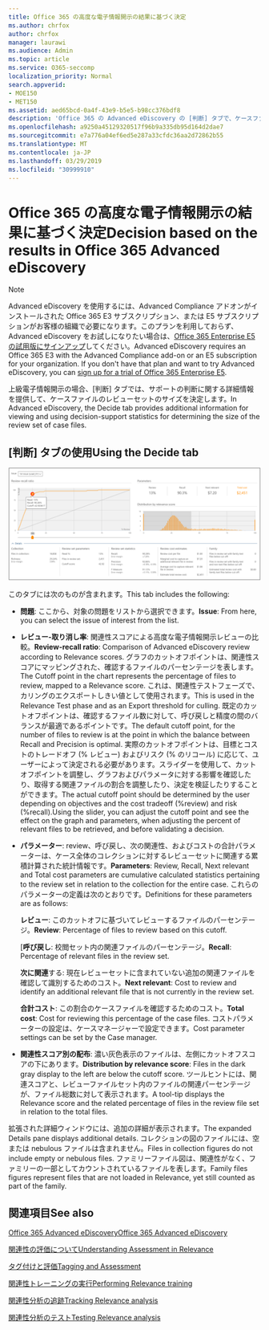 ```yaml
---
title: Office 365 の高度な電子情報開示の結果に基づく決定
ms.author: chrfox
author: chrfox
manager: laurawi
ms.audience: Admin
ms.topic: article
ms.service: O365-seccomp
localization_priority: Normal
search.appverid:
- MOE150
- MET150
ms.assetid: aed65bcd-0a4f-43e9-b5e5-b98cc376bdf8
description: 'Office 365 の Advanced eDiscovery の [判断] タブで、ケースファイルのレビューセットの適切なサイズを決定するのに役立つデータを提供する方法について説明します。 '
ms.openlocfilehash: a9250a45129320517f96b9a335db95d164d2dae7
ms.sourcegitcommit: e7a776a04ef6ed5e287a33cfdc36aa2d72862b55
ms.translationtype: MT
ms.contentlocale: ja-JP
ms.lasthandoff: 03/29/2019
ms.locfileid: "30999910"
---
```

# <a name="decision-based-on-the-results-in-office-365-advanced-ediscovery"></a><span data-ttu-id="bbca5-103">Office 365 の高度な電子情報開示の結果に基づく決定</span><span class="sxs-lookup"><span data-stu-id="bbca5-103">Decision based on the results in Office 365 Advanced eDiscovery</span></span>

> [!NOTE]
> <span data-ttu-id="bbca5-p101">Advanced eDiscovery を使用するには、Advanced Compliance アドオンがインストールされた Office 365 E3 サブスクリプション、または E5 サブスクリプションがお客様の組織で必要になります。このプランを利用しておらず、Advanced eDiscovery をお試しになりたい場合は、[Office 365 Enterprise E5 の試用版にサインアップ](https://go.microsoft.com/fwlink/p/?LinkID=698279)してください。</span><span class="sxs-lookup"><span data-stu-id="bbca5-p101">Advanced eDiscovery requires an Office 365 E3 with the Advanced Compliance add-on or an E5 subscription for your organization. If you don't have that plan and want to try Advanced eDiscovery, you can [sign up for a trial of Office 365 Enterprise E5](https://go.microsoft.com/fwlink/p/?LinkID=698279).</span></span> 
  
 <span data-ttu-id="bbca5-106">上級電子情報開示の場合、[判断] タブでは、サポートの判断に関する詳細情報を提供して、ケースファイルのレビューセットのサイズを決定します。</span><span class="sxs-lookup"><span data-stu-id="bbca5-106">In Advanced eDiscovery, the Decide tab provides additional information for viewing and using decision-support statistics for determining the size of the review set of case files.</span></span> 
  
## <a name="using-the-decide-tab"></a><span data-ttu-id="bbca5-107">[判断] タブの使用</span><span class="sxs-lookup"><span data-stu-id="bbca5-107">Using the Decide tab</span></span>

![関連性の決定](media/f32fed89-f3b5-404a-90c7-ea25d2eb58a9.png)
  
<span data-ttu-id="bbca5-109">このタブには次のものが含まれます。</span><span class="sxs-lookup"><span data-stu-id="bbca5-109">This tab includes the following:</span></span>
  
- <span data-ttu-id="bbca5-110">**問題**: ここから、対象の問題をリストから選択できます。</span><span class="sxs-lookup"><span data-stu-id="bbca5-110">**Issue**: From here, you can select the issue of interest from the list.</span></span> 
    
- <span data-ttu-id="bbca5-111">**レビュー-取り消し率**: 関連性スコアによる高度な電子情報開示レビューの比較。</span><span class="sxs-lookup"><span data-stu-id="bbca5-111">**Review-recall ratio**: Comparison of Advanced eDiscovery review according to Relevance scores.</span></span> <span data-ttu-id="bbca5-112">グラフのカットオフポイントは、関連性スコアにマッピングされた、確認するファイルのパーセンテージを表します。</span><span class="sxs-lookup"><span data-stu-id="bbca5-112">The Cutoff point in the chart represents the percentage of files to review, mapped to a Relevance score.</span></span> <span data-ttu-id="bbca5-113">これは、関連性テストフェーズで、カリングのエクスポートしきい値として使用されます。</span><span class="sxs-lookup"><span data-stu-id="bbca5-113">This is used in the Relevance Test phase and as an Export threshold for culling.</span></span> <span data-ttu-id="bbca5-114">既定のカットオフポイントは、確認するファイル数に対して、呼び戻しと精度の間のバランスが最適であるポイントです。</span><span class="sxs-lookup"><span data-stu-id="bbca5-114">The default cutoff point, for the number of files to review is at the point in which the balance between Recall and Precision is optimal.</span></span> <span data-ttu-id="bbca5-115">実際のカットオフポイントは、目標とコストのトレードオフ (% レビュー) およびリスク (% のリコール) に応じて、ユーザーによって決定される必要があります。スライダーを使用して、カットオフポイントを調整し、グラフおよびパラメータに対する影響を確認したり、取得する関連ファイルの割合を調整したり、決定を検証したりすることができます。</span><span class="sxs-lookup"><span data-stu-id="bbca5-115">The actual cutoff point should be determined by the user depending on objectives and the cost tradeoff (%review) and risk (%recall).Using the slider, you can adjust the cutoff point and see the effect on the graph and parameters, when adjusting the percent of relevant files to be retrieved, and before validating a decision.</span></span>
    
- <span data-ttu-id="bbca5-116">**パラメーター**: review、呼び戻し、次の関連性、およびコストの合計パラメーターは、ケース全体のコレクションに対するレビューセットに関連する累積計算された統計情報です。</span><span class="sxs-lookup"><span data-stu-id="bbca5-116">**Parameters**: Review, Recall, Next relevant and Total cost parameters are cumulative calculated statistics pertaining to the review set in relation to the collection for the entire case.</span></span> <span data-ttu-id="bbca5-117">これらのパラメーターの定義は次のとおりです。</span><span class="sxs-lookup"><span data-stu-id="bbca5-117">Definitions for these parameters are as follows:</span></span>
    
    <span data-ttu-id="bbca5-118">**レビュー**: このカットオフに基づいてレビューするファイルのパーセンテージ。</span><span class="sxs-lookup"><span data-stu-id="bbca5-118">**Review**: Percentage of files to review based on this cutoff.</span></span> 
    
    <span data-ttu-id="bbca5-119">[**呼び戻し**: 校閲セット内の関連ファイルのパーセンテージ。</span><span class="sxs-lookup"><span data-stu-id="bbca5-119">**Recall**: Percentage of relevant files in the review set.</span></span> 
    
    <span data-ttu-id="bbca5-120">**次に関連**する: 現在レビューセットに含まれていない追加の関連ファイルを確認して識別するためのコスト。</span><span class="sxs-lookup"><span data-stu-id="bbca5-120">**Next relevant**: Cost to review and identify an additional relevant file that is not currently in the review set.</span></span> 
    
    <span data-ttu-id="bbca5-121">**合計コスト**: この割合のケースファイルを確認するためのコスト。</span><span class="sxs-lookup"><span data-stu-id="bbca5-121">**Total cost**: Cost for reviewing this percentage of the case files.</span></span> <span data-ttu-id="bbca5-122">コストパラメーターの設定は、ケースマネージャーで設定できます。</span><span class="sxs-lookup"><span data-stu-id="bbca5-122">Cost parameter settings can be set by the Case manager.</span></span>
    
- <span data-ttu-id="bbca5-123">**関連性スコア別の配布**: 濃い灰色表示のファイルは、左側にカットオフスコアの下にあります。</span><span class="sxs-lookup"><span data-stu-id="bbca5-123">**Distribution by relevance score**: Files in the dark gray display to the left are below the cutoff score.</span></span> <span data-ttu-id="bbca5-124">ツールヒントには、関連スコアと、レビューファイルセット内のファイルの関連パーセンテージが、ファイル総数に対して表示されます。</span><span class="sxs-lookup"><span data-stu-id="bbca5-124">A tool-tip displays the Relevance score and the related percentage of files in the review file set in relation to the total files.</span></span>
    
<span data-ttu-id="bbca5-125">拡張された詳細ウィンドウには、追加の詳細が表示されます。</span><span class="sxs-lookup"><span data-stu-id="bbca5-125">The expanded Details pane displays additional details.</span></span> <span data-ttu-id="bbca5-126">コレクションの図のファイルには、空または nebulous ファイルは含まれません。</span><span class="sxs-lookup"><span data-stu-id="bbca5-126">Files in collection figures do not include empty or nebulous files.</span></span> <span data-ttu-id="bbca5-127">ファミリーファイル図は、関連性がなく、ファミリーの一部としてカウントされているファイルを表します。</span><span class="sxs-lookup"><span data-stu-id="bbca5-127">Family files figures represent files that are not loaded in Relevance, yet still counted as part of the family.</span></span>
  
## <a name="see-also"></a><span data-ttu-id="bbca5-128">関連項目</span><span class="sxs-lookup"><span data-stu-id="bbca5-128">See also</span></span>

[<span data-ttu-id="bbca5-129">Office 365 Advanced eDiscovery</span><span class="sxs-lookup"><span data-stu-id="bbca5-129">Office 365 Advanced eDiscovery</span></span>](office-365-advanced-ediscovery.md)
  
[<span data-ttu-id="bbca5-130">関連性の評価について</span><span class="sxs-lookup"><span data-stu-id="bbca5-130">Understanding Assessment in Relevance</span></span>](assessment-in-relevance-in-advanced-ediscovery.md)
  
[<span data-ttu-id="bbca5-131">タグ付けと評価</span><span class="sxs-lookup"><span data-stu-id="bbca5-131">Tagging and Assessment</span></span>](tagging-and-relevance-training-in-advanced-ediscovery.md)
  
[<span data-ttu-id="bbca5-132">関連性トレーニングの実行</span><span class="sxs-lookup"><span data-stu-id="bbca5-132">Performing Relevance training</span></span>](tagging-and-assessment-in-advanced-ediscovery.md)
  
[<span data-ttu-id="bbca5-133">関連性分析の追跡</span><span class="sxs-lookup"><span data-stu-id="bbca5-133">Tracking Relevance analysis</span></span>](track-relevance-analysis-in-advanced-ediscovery.md)
  
[<span data-ttu-id="bbca5-134">関連性分析のテスト</span><span class="sxs-lookup"><span data-stu-id="bbca5-134">Testing Relevance analysis</span></span>](test-relevance-analysis-in-advanced-ediscovery.md)

